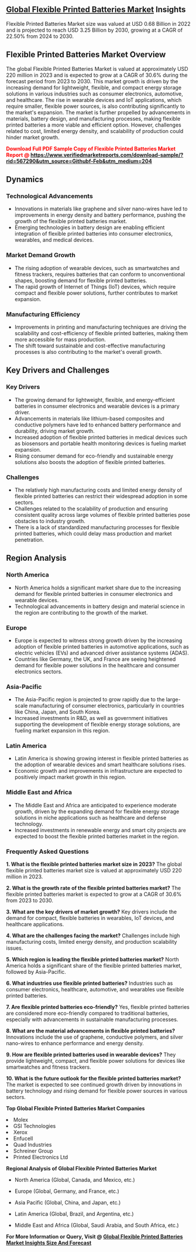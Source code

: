 <h2><a href="https://www.verifiedmarketreports.com/download-sample/?rid=567290&amp;utm_source=Githubf&amp;utm_medium=204" target="_blank">Global Flexible Printed Batteries Market</a> Insights</h2><p>Flexible Printed Batteries Market size was valued at USD 0.68 Billion in 2022 and is projected to reach USD 3.25 Billion by 2030, growing at a CAGR of 22.50% from 2024 to 2030.</p><p> <h2>Flexible Printed Batteries Market Overview</h2> <p>The global Flexible Printed Batteries Market is valued at approximately USD 220 million in 2023 and is expected to grow at a CAGR of 30.6% during the forecast period from 2023 to 2030. This market growth is driven by the increasing demand for lightweight, flexible, and compact energy storage solutions in various industries such as consumer electronics, automotive, and healthcare. The rise in wearable devices and IoT applications, which require smaller, flexible power sources, is also contributing significantly to the market's expansion. The market is further propelled by advancements in materials, battery design, and manufacturing processes, making flexible printed batteries a more viable and efficient option. However, challenges related to cost, limited energy density, and scalability of production could hinder market growth. <br><strong><p><span class=""><span style="color: #ff0000;"><strong>Download Full PDF Sample Copy of Flexible Printed Batteries Market Report</strong> @ </span><a href="https://www.verifiedmarketreports.com/download-sample/?rid=567290&amp;utm_source=Githubf-Feb&amp;utm_medium=204" target="_blank">https://www.verifiedmarketreports.com/download-sample/?rid=567290&amp;utm_source=Githubf-Feb&amp;utm_medium=204</a></span></p></strong></p> <h2>Dynamics</h2> <h3>Technological Advancements</h3> <ul> <li>Innovations in materials like graphene and silver nano-wires have led to improvements in energy density and battery performance, pushing the growth of the flexible printed batteries market.</li> <li>Emerging technologies in battery design are enabling efficient integration of flexible printed batteries into consumer electronics, wearables, and medical devices.</li> </ul> <h3>Market Demand Growth</h3> <ul> <li>The rising adoption of wearable devices, such as smartwatches and fitness trackers, requires batteries that can conform to unconventional shapes, boosting demand for flexible printed batteries.</li> <li>The rapid growth of Internet of Things (IoT) devices, which require compact and flexible power solutions, further contributes to market expansion.</li> </ul> <h3>Manufacturing Efficiency</h3> <ul> <li>Improvements in printing and manufacturing techniques are driving the scalability and cost-efficiency of flexible printed batteries, making them more accessible for mass production.</li> <li>The shift toward sustainable and cost-effective manufacturing processes is also contributing to the market's overall growth.</li> </ul> <h2>Key Drivers and Challenges</h2> <h3>Key Drivers</h3> <ul> <li>The growing demand for lightweight, flexible, and energy-efficient batteries in consumer electronics and wearable devices is a primary driver.</li> <li>Advancements in materials like lithium-based composites and conductive polymers have led to enhanced battery performance and durability, driving market growth.</li> <li>Increased adoption of flexible printed batteries in medical devices such as biosensors and portable health monitoring devices is fueling market expansion.</li> <li>Rising consumer demand for eco-friendly and sustainable energy solutions also boosts the adoption of flexible printed batteries.</li> </ul> <h3>Challenges</h3> <ul> <li>The relatively high manufacturing costs and limited energy density of flexible printed batteries can restrict their widespread adoption in some sectors.</li> <li>Challenges related to the scalability of production and ensuring consistent quality across large volumes of flexible printed batteries pose obstacles to industry growth.</li> <li>There is a lack of standardized manufacturing processes for flexible printed batteries, which could delay mass production and market penetration.</li> </ul> <h2>Region Analysis</h2> <h3>North America</h3> <ul> <li>North America holds a significant market share due to the increasing demand for flexible printed batteries in consumer electronics and wearable devices.</li> <li>Technological advancements in battery design and material science in the region are contributing to the growth of the market.</li> </ul> <h3>Europe</h3> <ul> <li>Europe is expected to witness strong growth driven by the increasing adoption of flexible printed batteries in automotive applications, such as electric vehicles (EVs) and advanced driver assistance systems (ADAS).</li> <li>Countries like Germany, the UK, and France are seeing heightened demand for flexible power solutions in the healthcare and consumer electronics sectors.</li> </ul> <h3>Asia-Pacific</h3> <ul> <li>The Asia-Pacific region is projected to grow rapidly due to the large-scale manufacturing of consumer electronics, particularly in countries like China, Japan, and South Korea.</li> <li>Increased investments in R&D, as well as government initiatives supporting the development of flexible energy storage solutions, are fueling market expansion in this region.</li> </ul> <h3>Latin America</h3> <ul> <li>Latin America is showing growing interest in flexible printed batteries as the adoption of wearable devices and smart healthcare solutions rises.</li> <li>Economic growth and improvements in infrastructure are expected to positively impact market growth in this region.</li> </ul> <h3>Middle East and Africa</h3> <ul> <li>The Middle East and Africa are anticipated to experience moderate growth, driven by the expanding demand for flexible energy storage solutions in niche applications such as healthcare and defense technology.</li> <li>Increased investments in renewable energy and smart city projects are expected to boost the flexible printed batteries market in the region.</li> </ul> <h3>Frequently Asked Questions</h3> <p><strong>1. What is the flexible printed batteries market size in 2023?</strong> The global flexible printed batteries market size is valued at approximately USD 220 million in 2023.</p> <p><strong>2. What is the growth rate of the flexible printed batteries market?</strong> The flexible printed batteries market is expected to grow at a CAGR of 30.6% from 2023 to 2030.</p> <p><strong>3. What are the key drivers of market growth?</strong> Key drivers include the demand for compact, flexible batteries in wearables, IoT devices, and healthcare applications.</p> <p><strong>4. What are the challenges facing the market?</strong> Challenges include high manufacturing costs, limited energy density, and production scalability issues.</p> <p><strong>5. Which region is leading the flexible printed batteries market?</strong> North America holds a significant share of the flexible printed batteries market, followed by Asia-Pacific.</p> <p><strong>6. What industries use flexible printed batteries?</strong> Industries such as consumer electronics, healthcare, automotive, and wearables use flexible printed batteries.</p> <p><strong>7. Are flexible printed batteries eco-friendly?</strong> Yes, flexible printed batteries are considered more eco-friendly compared to traditional batteries, especially with advancements in sustainable manufacturing processes.</p> <p><strong>8. What are the material advancements in flexible printed batteries?</strong> Innovations include the use of graphene, conductive polymers, and silver nano-wires to enhance performance and energy density.</p> <p><strong>9. How are flexible printed batteries used in wearable devices?</strong> They provide lightweight, compact, and flexible power solutions for devices like smartwatches and fitness trackers.</p> <p><strong>10. What is the future outlook for the flexible printed batteries market?</strong> The market is expected to see continued growth driven by innovations in battery technology and rising demand for flexible power sources in various sectors.</p> </p><p><strong>Top Global Flexible Printed Batteries Market Companies</strong></p><div data-test-id=""><p><li>Molex</li><li> GSI Technologies</li><li> Xerox</li><li> Enfucell</li><li> Quad Industries</li><li> Schreiner Group</li><li> Printed Electronics Ltd</li></p><div><strong>Regional Analysis of&nbsp;Global Flexible Printed Batteries Market</strong></div><ul><li dir="ltr"><p dir="ltr">North America&nbsp;(Global, Canada, and Mexico, etc.)</p></li><li dir="ltr"><p dir="ltr">Europe (Global, Germany, and France, etc.)</p></li><li dir="ltr"><p dir="ltr">Asia Pacific&nbsp;(Global, China, and Japan, etc.)</p></li><li dir="ltr"><p dir="ltr">Latin America&nbsp;(Global, Brazil, and Argentina, etc.)</p></li><li dir="ltr">Middle East and Africa&nbsp;(Global, Saudi Arabia, and South Africa, etc.)</li></ul><p><strong>For More Information or Query, Visit @&nbsp;</strong><strong><a href="https://www.verifiedmarketreports.com/product/flexible-printed-batteries-market/?utm_source=Githubf&amp;utm_medium=204" target="_blank">Global Flexible Printed Batteries Market Insights Size And Forecast</a></strong></p></div>
